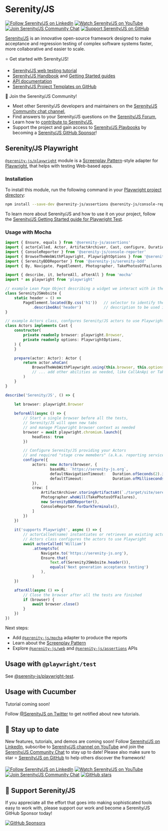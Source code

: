 # Serenity/JS

[![Follow Serenity/JS on LinkedIn](https://img.shields.io/badge/Follow-Serenity%2FJS%20-0077B5?logo=linkedin)](https://www.linkedin.com/company/serenity-js)
[![Watch Serenity/JS on YouTube](https://img.shields.io/badge/Watch-@serenity--js-E62117?logo=youtube)](https://www.youtube.com/@serenity-js)
[![Join Serenity/JS Community Chat](https://img.shields.io/badge/Chat-Serenity%2FJS%20Community-FBD30B?logo=matrix)](https://matrix.to/#/#serenity-js:gitter.im)
[![Support Serenity/JS on GitHub](https://img.shields.io/badge/Support-@serenity--js-703EC8?logo=github)](https://github.com/sponsors/serenity-js)

[Serenity/JS](https://serenity-js.org) is an innovative open-source framework designed to make acceptance and regression testing
of complex software systems faster, more collaborative and easier to scale.

⭐️ Get started with Serenity/JS!
- [Serenity/JS web testing tutorial](https://serenity-js.org/handbook/web-testing/your-first-web-scenario)
- [Serenity/JS Handbook](https://serenity-js.org/handbook) and [Getting Started guides](https://serenity-js.org/handbook/getting-started/)
- [API documentation](https://serenity-js.org/api/core)
- [Serenity/JS Project Templates on GitHub](https://serenity-js.org/handbook/getting-started#serenityjs-project-templates)

👋 Join the Serenity/JS Community!
- Meet other Serenity/JS developers and maintainers on the [Serenity/JS Community chat channel](https://matrix.to/#/#serenity-js:gitter.im),
- Find answers to your Serenity/JS questions on the [Serenity/JS Forum](https://github.com/orgs/serenity-js/discussions/categories/how-do-i),
- Learn how to [contribute to Serenity/JS](https://serenity-js.org/contributing),
- Support the project and gain access to [Serenity/JS Playbooks](https://github.com/serenity-js/playbooks) by becoming a [Serenity/JS GitHub Sponsor](https://github.com/sponsors/serenity-js)!

## Serenity/JS Playwright

[`@serenity-js/playwright`](https://serenity-js.org/api/playwright/) module is a [Screenplay Pattern](https://serenity-js.org/handbook/thinking-in-serenity-js/screenplay-pattern.html)-style adapter
for [Playwright](https://playwright.dev/), that helps with testing Web-based apps.

### Installation

To install this module, run the following command in your [Playwright project directory](https://playwright.dev/docs/intro):

```bash
npm install --save-dev @serenity-js/assertions @serenity-js/console-reporter @serenity-js/core @serenity-js/serenity-bdd @serenity-js/web @serenity-js/playwright
```

To learn more about Serenity/JS and how to use it on your project, follow the [Serenity/JS Getting Started guide for Playwright Test](https://serenity-js.org/handbook/getting-started/serenity-js-with-playwright-test/).

### Usage with Mocha

```typescript
import { Ensure, equals } from '@serenity-js/assertions'
import { actorCalled, Actor, ArtifactArchiver, Cast, configure, Duration } from '@serenity-js/core'
import { ConsoleReporter } from '@serenity-js/console-reporter'
import { BrowseTheWebWithPlaywright, PlaywrightOptions } from '@serenity-js/playwright'
import { SerenityBDDReporter } from '@serenity-js/serenity-bdd'
import { By, Navigate, PageElement, Photographer, TakePhotosOfFailures, Text } from '@serenity-js/web'

import { describe, it, beforeAll, afterAll } from 'mocha'
import * as playwright from 'playwright'

// example Lean Page Object describing a widget we interact with in the test
class SerenityJSWebsite {                   
    static header = () => 
        PageElement.located(By.css('h1'))   // selector to identify the interactable element
            .describedAs('header')          // description to be used in reports
}

// example Actors class, confgures Serenity/JS actors to use Playwright
class Actors implements Cast {              
    constructor(                            
        private readonly browser: playwright.Browser,
        private readonly options: PlaywrightOptions,
    ) {
    }

    prepare(actor: Actor): Actor {
        return actor.whoCan(
            BrowseTheWebWithPlaywright.using(this.browser, this.options),
            // ... add other abilities as needed, like CallAnApi or TakeNotes
        )
    }
}

describe('Serenity/JS', () => {

    let browser: playwright.Browser
    
    beforeAll(async () => {
        // Start a single browser before all the tests,
        // Serenity/JS will open new tabs
        // and manage Playwright browser context as needed  
        browser = await playwright.chromium.launch({
            headless: true
        })

        // Configure Serenity/JS providing your Actors
        // and required "stage crew memebers" (a.k.a. reporting services)
        configure({
            actors: new Actors(browser, {
                    baseURL: `https://serenity-js.org`,
                    defaultNavigationTimeout:   Duration.ofSeconds(2).inMilliseconds(),
                    defaultTimeout:             Duration.ofMilliseconds(750).inMilliseconds(),
            }),
            crew: [
                ArtifactArchiver.storingArtifactsAt(`./target/site/serenity`),
                Photographer.whoWill(TakePhotosOfFailures),
                new SerenityBDDReporter(),
                ConsoleReporter.forDarkTerminals(),
            ]
        })
    })
    
    it('supports Playwright', async () => {
        // actorCalled(name) instantiates or retrieves an existing actor identified by name
        // Actors class configures the actors to use Playwright 
        await actorCalled('William')                                
            .attemptsTo(
                Navigate.to('https://serenity-js.org'),
                Ensure.that(
                    Text.of(SerenityJSWebsite.header()),
                    equals('Next generation acceptance testing')
                ),
            )
    })

    afterAll(async () => {
        // Close the browser after all the tests are finished
        if (browser) {
            await browser.close()
        }
    })
})
```

Next steps:
- Add [`@serenity-js/mocha`](https://serenity-js.org/api/mocha/) adapter to produce the reports
- Learn about the [Screenplay Pattern](https://serenity-js.org/handbook/design/screenplay-pattern.html)
- Explore [`@serenity-js/web`](https://serenity-js.org/api/web) and [`@serenity-js/assertions`](https://serenity-js.org/api/assertions) APIs

## Usage with `@playwright/test`

See [@serenity-js/playwright-test](https://serenity-js.org/api/playwright-test).

## Usage with Cucumber

Tutorial coming soon! 

Follow [@SerenityJS on Twitter](https://twitter.com/@SerenityJS) to get notified about new tutorials.

## 📣 Stay up to date

New features, tutorials, and demos are coming soon!
Follow [Serenity/JS on LinkedIn](https://www.linkedin.com/company/serenity-js),
subscribe to [Serenity/JS channel on YouTube](https://www.youtube.com/@serenity-js) and join the [Serenity/JS Community Chat](https://matrix.to/#/#serenity-js:gitter.im) to stay up to date!
Please also make sure to star ⭐️ [Serenity/JS on GitHub](https://github.com/serenity-js/serenity-js) to help others discover the framework!

[![Follow Serenity/JS on LinkedIn](https://img.shields.io/badge/Follow-Serenity%2FJS%20-0077B5?logo=linkedin)](https://www.linkedin.com/company/serenity-js)
[![Watch Serenity/JS on YouTube](https://img.shields.io/badge/Watch-@serenity--js-E62117?logo=youtube)](https://www.youtube.com/@serenity-js)
[![Join Serenity/JS Community Chat](https://img.shields.io/badge/Chat-Serenity%2FJS%20Community-FBD30B?logo=matrix)](https://matrix.to/#/#serenity-js:gitter.im)
[![GitHub stars](https://img.shields.io/github/stars/serenity-js/serenity-js?label=Serenity%2FJS&logo=github&style=badge)](https://github.com/serenity-js/serenity-js)

## 💛 Support Serenity/JS

If you appreciate all the effort that goes into making sophisticated tools easy to work with, please support our work and become a Serenity/JS GitHub Sponsor today!

[![GitHub Sponsors](https://img.shields.io/badge/Support%20@serenity%2FJS-703EC8?style=for-the-badge&logo=github&logoColor=white)](https://github.com/sponsors/serenity-js)
